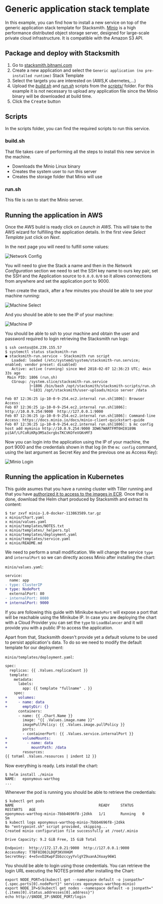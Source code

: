 # Generic application stack template

In this example, you can find how to install a new service on top of the generic application stack template for Stacksmith. [Minio](https://www.minio.io) is a high performance distributed object storage server, designed for large-scale private cloud infrastructure. It is compatible with the Amazon S3 API.

## Package and deploy with Stacksmith

1. Go to [stacksmith.bitnami.com](https://stacksmith.bitnami.com)
2. Create a new application and select the `Generic application (no pre-installed runtime)` Stack Template
3. Select the targets you are interested on (AWS,K ubernetes,...)
5. Upload the [_build.sh_](scripts/build.sh) and [_run.sh_](scripts/run.sh) scripts from the [_scripts/_](scripts/) folder. For this example it is not necessary to upload any application file since the Minio binary will be downloaded at build time.
6. Click the <kbd>Create</kbd> button

## Scripts

In the scripts folder, you can find the required scripts to run this service. 

### build.sh 

That file takes care of performing all the steps to install this new service in the machine.

- Downloads the Minio Linux binary
- Creates the system user to run this server
- Creates the storage folder that Minio will use

### run.sh 

This file is ran to start the Minio server.

## Running the application in AWS

Once the AWS build is ready click on _Launch in AWS_. This will take to the AWS wizard for fulfilling the application details. In the first view _Select Template_ just click on _Next_.

In the next page you will need to fulfill some values:

![Network Config](./img/network-conf.png)

You will need to give the Stack a name and then in the _Network Configuration_ section we need to set the SSH key name to ours key pair, set the SSH and the Application source to `0.0.0.0/0` so it allows connections from anywhere and set the application port to 9000.

Then create the stack, after a few minutes you should be able to see your machine running:

![Machine Select](./img/machine-select.png)

And you should be able to see the IP of your machine:

![Machine IP](./img/ip-machine.png)

You should be able to ssh to your machine and obtain the user and password required to login retrieving the Stacksmith run logs:

```
$ ssh centos@34.239.155.57
$ systemctl status stacksmith-run
● stacksmith-run.service - Stacksmith run script
   Loaded: loaded (/etc/systemd/system/stacksmith-run.service; enabled; vendor preset: disabled)
   Active: active (running) since Wed 2018-02-07 12:36:23 UTC; 4min 33s ago
 Main PID: 1806 (run.sh)
   CGroup: /system.slice/stacksmith-run.service
           ├─1806 /bin/bash /opt/stacksmith/stacksmith-scripts/run.sh
           └─1831 /opt/stacksmith/user-uploads/minio server /data

Feb 07 12:36:25 ip-10-0-9-254.ec2.internal run.sh[1806]: Browser Access:
Feb 07 12:36:25 ip-10-0-9-254.ec2.internal run.sh[1806]: http://10.0.9.254:9000  http://127.0.0.1:9000
Feb 07 12:36:25 ip-10-0-9-254.ec2.internal run.sh[1806]: Command-line Access: https://docs.minio.io/docs/minio-client-quickstart-guide
Feb 07 12:36:25 ip-10-0-9-254.ec2.internal run.sh[1806]: $ mc config host add myminio http://10.0.9.254:9000 3DW67WARTFMT0HI0189N piSAf/LFCoRiKRp3M5a3xrgbsTKCVKOfeVGKnMf3
```

Now you can login into the application using the IP of your machine, the port 9000 and the credentials shown in that log (in the `mc config` command, using the last argument as Secret Key and the previous one as Access Key):

![Minio Login](./img/minio-login.png)

## Running the application in Kubernetes

This guide asumes that you have a running cluster with Tiller running and that you have [authorized it to access to the images in ECR](https://beta.stacksmith.bitnami.com/support/faq-k8s#How-do-I-authorize-my-Kubernetes-cluster-to-connect-to-my-Amazon-EC2-Container-Registry). Once that is done, download the Helm chart produced by Stacksmith and extract its content:

```
$ tar zxvf minio-1.0-docker-113863589.tar.gz
x minio/Chart.yaml
x minio/values.yaml
x minio/templates/NOTES.txt
x minio/templates/_helpers.tpl
x minio/templates/deployment.yaml
x minio/templates/service.yaml
x minio/README.md
```

We need to perform a small modification. We will change the service `type` and `internalPort` so we can directly access Minio after installing the chart:

`minio/values.yaml`:
```patch
service:
  name: app
- type: ClusterIP
+ type: NodePort
  externalPort: 80
- internalPort: 8080
+ internalPort: 9000
```

If you are following this guide with Minikube `NodePort` will expose a port that will be reachable using the Minikube IP. In case you are deploying the chart with a Cloud Provider you can set the `type` to `LoadBalancer` and it will provide you with a public IP to access the application.

Apart from that, Stacksmith doesn't provide yet a default volume to be used to persist application's data. To do so we need to modify the default template for our deployment:

`minio/templates/deployment.yaml`:
```patch
spec:
  replicas: {{ .Values.replicaCount }}
  template:
    metadata:
      labels:
        app: {{ template "fullname" . }}
    spec:
+     volumes:
+     - name: data
+       emptyDir: {}
      containers:
      - name: {{ .Chart.Name }}
        image: "{{ .Values.image.name }}"
        imagePullPolicy: {{ .Values.image.pullPolicy }}
        ports:
        - containerPort: {{ .Values.service.internalPort }}
+       volumeMounts:
+         - name: data
+           mountPath: /data
        resources:
{{ toYaml .Values.resources | indent 12 }}
```

Now everything is ready. Lets install the chart:

```
$ helm install ./minio
NAME:   eponymous-warthog
...
```

Whenever the pod is running you should be able to retrieve the credentials:

```
$ kubectl get pods
NAME                                       READY     STATUS    RESTARTS   AGE
eponymous-warthog-minio-7bbb4696f8-j2dkk   1/1       Running   0          5m
$ kubectl logs eponymous-warthog-minio-7bbb4696f8-j2dkk
No "entrypoint.sh" script provided, skipping...
Created minio configuration file successfully at /root/.minio

Drive Capacity: 9.2 GiB Free, 15 GiB Total

Endpoint:  http://172.17.0.21:9000  http://127.0.0.1:9000
AccessKey: T7BF8I00JLDQP3KVXHGM
SecretKey: 4+e5vvD2KwpFIbbzccyyYvlgYZ9uanAJXoay96W1
```

You should be able to login using those credentials. You can retrieve the login URL executing the NOTES printed after installing the Chart:

```
export NODE_PORT=$(kubectl get --namespace default -o jsonpath="{.spec.ports[0].nodePort}" services eponymous-warthog-minio)
export NODE_IP=$(kubectl get nodes --namespace default -o jsonpath="{.items[0].status.addresses[0].address}")
echo http://$NODE_IP:$NODE_PORT/login
```
